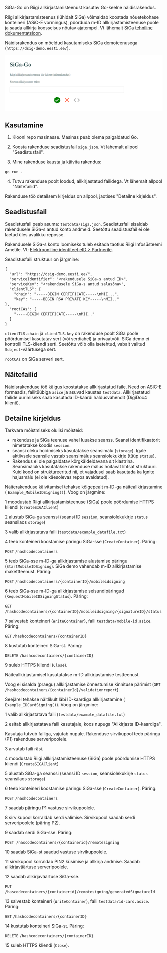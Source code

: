 SiGa-Go on Riigi allkirjastamisteenust kasutav Go-keelne näidisrakendus.

Riigi allkirjastamisteenus (lühidalt SiGa) võimaldab koostada nõuetekohase konteineri (ASiC-E vormingus), pöörduda m-ID allkirjastamisteenuse poole ja saada allkirja koosseisus nõutav ajatempel. Vt lähemalt SiGa [tehniline dokumentatsioon](https://open-eid.github.io/allkirjastamisteenus/).

Näidisrakendus on mõeldud kasutamiseks SiGa demoteenusega (`https://dsig-demo.eesti.ee/`).

![kuvatõmmis](docs/FE-kuva-01.png)

## Kasutamine

1) Klooni repo masinasse. Masinas peab olema paigaldatud Go.

2) Koosta rakenduse seadistusfail `siga.json`. Vt lähemalt allpool "Seadistusfail".

3) Mine rakenduse kausta ja käivita rakendus:

`go run .`

4) Tutvu rakenduse poolt loodud, allkirjastatud failidega. Vt lähemalt allpool "Näitefailid".

Rakenduse töö detailsem kirjeldus on allpool, jaotises "Detailne kirjeldus".

## Seadistusfail

Seadistusfail peab asuma: `testdata/siga.json`. Seadistusfail sisaldab rakendusele SiGa-s antud konto andmeid. Seetõttu seadistusfail ei ole laetud üles avalikku reposse.

Rakendusele SiGa-s konto loomiseks tuleb esitada taotlus Riigi Infosüsteemi Ametile. Vt: [Elektrooniline identiteet eID > Partnerile](https://www.ria.ee/et/riigi-infosusteem/eid/partnerile.html).

Seadistusfaili struktuur on järgmine:

````
{
  "url": "https://dsig-demo.eesti.ee/",
  "serviceIdentifier": "<rakendusele SiGa-s antud ID>",
  "serviceKey": "<rakendusele SiGa-s antud salasõna>",
  "clientTLS": {
    "chain": "-----BEGIN CERTIFICATE-----\nMII...",
    "key": "-----BEGIN RSA PRIVATE KEY-----\nMII.."
},
  "rootCAs": [
    "-----BEGIN CERTIFICATE-----\nMII.."
  ]
}
````

`clientTLS.chain` ja `clientTLS.key` on rakenduse poolt SiGa poole pöördumisel kasutatav sert (või serdiahel) ja privaatvõti. SiGa demo ei kontrolli TLS-kliendi serti. Seetõttu võib olla isetehtud, vabalt valitud `Subject`-väärtusega sert.

`rootCAs` on SiGa serveri sert.

## Näitefailid

Näidisrakenduse töö käigus koostatakse allkirjastatud faile. Need on ASiC-E formaadis, failitüübiga `asice` ja asuvad kaustas `testdata`. Allkirjastatud failide uurimiseks saab kasutada ID-kaardi haldusvahendit (DigiDoc4 klienti).

## Detailne kirjeldus

Tarkvara mõistmiseks olulisi mõisteid:
- rakenduse ja SiGa teenuse vahel luuakse seanss. Seansi identifikaatorit nimetatakse
koodis `session`.
- seansi oleku hoidmiseks kasutatakse seansimälu (`storage`). Igale aktiivsele
seansile vastab seansimälus seansiolekukirje (tüüp `status`).
-  Rakendus ei ole 
paigaldatav kõrgkäideldavana s.t klastrina. Seansimäluks kasutatakse rakenduse mälus
hoitavat lihtsat struktuuri. Kuid kood on struktureeritud nii, et vajadusel saab
kasutada ka Ignite hajusmälu (ei ole käesolevas repos avaldatud).

Näiterakenduse käivitamisel tehakse kõigepealt m-ID-ga näiteallkirjastamine (
`Example_MobileIDSigning()`). Voog on järgmine:

1  moodustab Riigi allkirjastamisteenuse (SiGa) poole pöördumise HTTPS kliendi (`CreateSIGAClient`)

2  alustab SiGa-ga seanssi (seansi ID `session`, seansiolekukirje `status` seansilaos `storage`)

3  valib allkirjastatava faili (`testdata/example_datafile.txt`)

4  teeb konteineri koostamise päringu SiGa-sse (`CreateContainer`). Päring:

`POST` `/hashcodecontainers`

5 teeb SiGa-sse m-ID-ga allkirjastamise alustamise päringu (`StartMobileIDSigning`). SiGa demo vahendab m-ID allkirjastamise makettteenust. Päring:

`POST` `/hashcodecontainers/{containerID}/mobileidsigning`

6  teeb SiGa-sse m-ID-ga allkirjastamise seisundipäringud (`RequestMobileIDSigningStatus`). Päring:

`GET` `/hashcodecontainers/{containerID}/mobileidsigning/{signatureID}/status`

7  salvestab konteineri (`WriteContainer`), faili `testdata/mobile-id.asice`. Päring:

`GET` `/hashcodecontainers/{containerID}`

8  kustutab konteineri SiGa-st. Päring:

`DELETE` `/hashcodecontainers/{containerID}`

9  suleb HTTPS kliendi (`Close`).

Näiteallkirjastamisel kasutatakse m-ID allkirjastamise testteenust. 

Voog ei sisalda (praegu) allkirjastamise õnnestumise kinnituse pärimist (`GET` `/hashcodecontainers/{containerId}/validationreport`).

Seejärel tehakse näitlikult läbi ID-kaardiga allkirjastamine (
`Example_IDCardSigning()`). Voog on järgmine:

1  valib allkirjastatava faili (`testdata/example_datafile.txt`)

2  esitab allkirjastatava faili kasutajale, koos nupuga "Allkirjasta ID-kaardiga".

Kasutaja tutvub failiga, vajutab nupule. Rakenduse sirvikupool teeb päringu (P1) rakenduse serveripoolele.

3  arvutab faili räsi.

4  moodustab Riigi allkirjastamisteenuse (SiGa) poole pöördumise HTTPS kliendi (`CreateSIGAClient`)

5  alustab SiGa-ga seanssi (seansi ID `session`, seansiolekukirje `status` seansilaos `storage`)

6  teeb konteineri koostamise päringu SiGa-sse (`CreateContainer`). Päring:

`POST` `/hashcodecontainers`

7  saadab päringu P1 vastuse sirvikupoolele.

8  sirvikupool korraldab serdi valimise. Sirvikupool saadab serdi serveripoolele (päring P2).

9  saadab serdi SiGa-sse. Päring:

`POST /hascodecontainers/{containerid}/remotesigning`

10  saadab SiGa-st saadud vastuse sirvikupoolele.

11  sirvikupool korraldab PIN2 küsimise ja allkirja andmise. Saadab allkirjaväärtuse serveripoolele.

12  saadab allkirjaväärtuse SiGa-sse.

`PUT /hascodecontainers/{containerid}/remotesigning/generatedSignatureId`

13  salvestab konteineri (`WriteContainer`), faili `testdata/id-card.asice`. Päring:

`GET` `/hashcodecontainers/{containerID}`

14  kustutab konteineri SiGa-st. Päring:

`DELETE` `/hashcodecontainers/{containerID}`

15  suleb HTTPS kliendi (`Close`).

 



